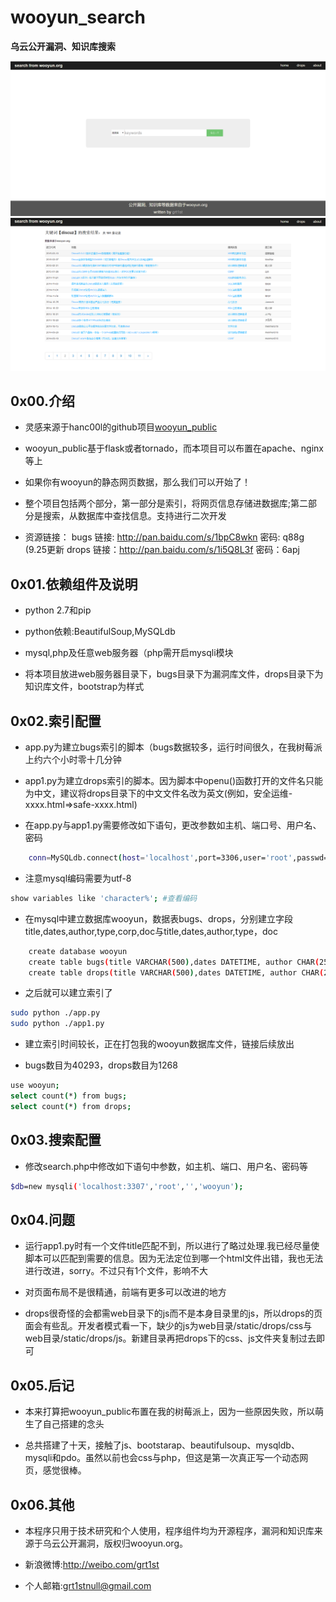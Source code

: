 # wooyun_search
**乌云公开漏洞、知识库搜索**

![index](index.png)
![search](search.png)

0x00.介绍
--------
+ 灵感来源于hanc00l的github项目[wooyun_public](https://github.com/hanc00l/wooyun_public)

+ wooyun_public基于flask或者tornado，而本项目可以布置在apache、nginx等上

+ 如果你有wooyun的静态网页数据，那么我们可以开始了！

+ 整个项目包括两个部分，第一部分是索引，将网页信息存储进数据库;第二部分是搜索，从数据库中查找信息。支持进行二次开发

+ 资源链接：
	bugs   链接: http://pan.baidu.com/s/1bpC8wkn 密码: q88g​(9.25更新
	drops  链接：http://pan.baidu.com/s/1i5Q8L3f 密码：6apj

0x01.依赖组件及说明
--------
+ python 2.7和pip

+ python依赖:BeautifulSoup,MySQLdb

+ mysql,php及任意web服务器（php需开启mysqli模块

+ 将本项目放进web服务器目录下，bugs目录下为漏洞库文件，drops目录下为知识库文件，bootstrap为样式

0x02.索引配置 
--------
+ app.py为建立bugs索引的脚本（bugs数据较多，运行时间很久，在我树莓派上约六个小时零十几分钟

+ app1.py为建立drops索引的脚本。因为脚本中openu()函数打开的文件名只能为中文，建议将drops目录下的中文文件名改为英文(例如，安全运维-xxxx.html=>safe-xxxx.html)

+ 在app.py与app1.py需要修改如下语句，更改参数如主机、端口号、用户名、密码
```bash
    conn=MySQLdb.connect(host='localhost',port=3306,user='root',passwd='',db='wooyun',charset='utf8')
```
+ 注意mysql编码需要为utf-8
```bash
show variables like 'character%'; #查看编码
```	
+ 在mysql中建立数据库wooyun，数据表bugs、drops，分别建立字段title,dates,author,type,corp,doc与title,dates,author,type，doc
```bash
    create database wooyun
    create table bugs(title VARCHAR(500),dates DATETIME, author CHAR(255),type CHAR(255),corp CHAR(255),doc VARCHAR(200) PRIMARY KEY);
    create table drops(title VARCHAR(500),dates DATETIME, author CHAR(255),type CHAR(255),doc VARCHAR(200) PRIMARY KEY);
```
+ 之后就可以建立索引了
```bash
sudo python ./app.py
sudo python ./app1.py
```	
+ 建立索引时间较长，正在打包我的wooyun数据库文件，链接后续放出

+ bugs数目为40293，drops数目为1268
```bash
use wooyun;
select count(*) from bugs;
select count(*) from drops;
```

0x03.搜索配置 
--------
+ 修改search.php中修改如下语句中参数，如主机、端口、用户名、密码等
```bash
$db=new mysqli('localhost:3307','root','','wooyun'); 
```

0x04.问题
--------

+ 运行app1.py时有一个文件title匹配不到，所以进行了略过处理.我已经尽量使脚本可以匹配到需要的信息。因为无法定位到哪一个html文件出错，我也无法进行改进，sorry。不过只有1个文件，影响不大

+ 对页面布局不是很精通，前端有更多可以改进的地方

+ drops很奇怪的会都需web目录下的js而不是本身目录里的js，所以drops的页面会有些乱。开发者模式看一下，缺少的js为web目录/static/drops/css与web目录/static/drops/js。新建目录再把drops下的css、js文件夹复制过去即可

0x05.后记
--------

+ 本来打算把wooyun_public布置在我的树莓派上，因为一些原因失败，所以萌生了自己搭建的念头

+ 总共搭建了十天，接触了js、bootstarap、beautifulsoup、mysqldb、mysqli和pdo。虽然以前也会css与php，但这是第一次真正写一个动态网页，感觉很棒。

0x06.其他
--------

+ 本程序只用于技术研究和个人使用，程序组件均为开源程序，漏洞和知识库来源于乌云公开漏洞，版权归wooyun.org。

+ 新浪微博:http://weibo.com/grt1st

+ 个人邮箱:grt1stnull@gmail.com
